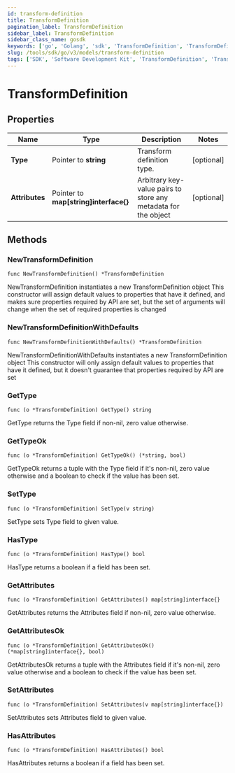 ```yaml
---
id: transform-definition
title: TransformDefinition
pagination_label: TransformDefinition
sidebar_label: TransformDefinition
sidebar_class_name: gosdk
keywords: ['go', 'Golang', 'sdk', 'TransformDefinition', 'TransformDefinition'] 
slug: /tools/sdk/go/v3/models/transform-definition
tags: ['SDK', 'Software Development Kit', 'TransformDefinition', 'TransformDefinition']
---
```


# TransformDefinition

## Properties

Name | Type | Description | Notes
------------ | ------------- | ------------- | -------------
**Type** | Pointer to **string** | Transform definition type. | [optional] 
**Attributes** | Pointer to **map[string]interface{}** | Arbitrary key-value pairs to store any metadata for the object | [optional] 

## Methods

### NewTransformDefinition

`func NewTransformDefinition() *TransformDefinition`

NewTransformDefinition instantiates a new TransformDefinition object
This constructor will assign default values to properties that have it defined,
and makes sure properties required by API are set, but the set of arguments
will change when the set of required properties is changed

### NewTransformDefinitionWithDefaults

`func NewTransformDefinitionWithDefaults() *TransformDefinition`

NewTransformDefinitionWithDefaults instantiates a new TransformDefinition object
This constructor will only assign default values to properties that have it defined,
but it doesn't guarantee that properties required by API are set

### GetType

`func (o *TransformDefinition) GetType() string`

GetType returns the Type field if non-nil, zero value otherwise.

### GetTypeOk

`func (o *TransformDefinition) GetTypeOk() (*string, bool)`

GetTypeOk returns a tuple with the Type field if it's non-nil, zero value otherwise
and a boolean to check if the value has been set.

### SetType

`func (o *TransformDefinition) SetType(v string)`

SetType sets Type field to given value.

### HasType

`func (o *TransformDefinition) HasType() bool`

HasType returns a boolean if a field has been set.

### GetAttributes

`func (o *TransformDefinition) GetAttributes() map[string]interface{}`

GetAttributes returns the Attributes field if non-nil, zero value otherwise.

### GetAttributesOk

`func (o *TransformDefinition) GetAttributesOk() (*map[string]interface{}, bool)`

GetAttributesOk returns a tuple with the Attributes field if it's non-nil, zero value otherwise
and a boolean to check if the value has been set.

### SetAttributes

`func (o *TransformDefinition) SetAttributes(v map[string]interface{})`

SetAttributes sets Attributes field to given value.

### HasAttributes

`func (o *TransformDefinition) HasAttributes() bool`

HasAttributes returns a boolean if a field has been set.


